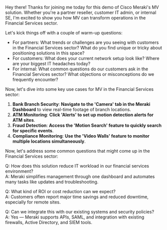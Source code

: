 Hey there! Thanks for joining me today for this demo of Cisco Meraki's MV solution. Whether you're a partner reseller, customer IT admin, or internal SE, I'm excited to show you how MV can transform operations in the Financial Services sector.

Let's kick things off with a couple of warm-up questions:

- For partners: What trends or challenges are you seeing with customers in the Financial Services sector? What do you find unique or tricky about positioning solutions in this space?
- For customers: What does your current network setup look like? Where are your biggest IT headaches today?
- For internal: What common questions do our customers ask in the Financial Services sector? What objections or misconceptions do we frequently encounter?

Now, let's dive into some key use cases for MV in the Financial Services sector:

1. **Bank Branch Security**: **Navigate to the 'Camera' tab in the Meraki Dashboard** to view real-time footage of branch locations.
2. **ATM Monitoring**: **Click 'Alerts' to set up motion detection alerts for ATM sites**.
3. **Fraud Detection**: **Access the 'Motion Search' feature to quickly search for specific events**.
4. **Compliance Monitoring**: **Use the 'Video Walls' feature to monitor multiple locations simultaneously**.

Now, let's address some common questions that might come up in the Financial Services sector:

Q: How does this solution reduce IT workload in our financial services environment?  
A: Meraki simplifies management through one dashboard and automates many tasks like updates and troubleshooting.

Q: What kind of ROI or cost reduction can we expect?  
A: Customers often report major time savings and reduced downtime, especially for remote sites.

Q: Can we integrate this with our existing systems and security policies?  
A: Yes — Meraki supports APIs, SAML, and integration with existing firewalls, Active Directory, and SIEM tools.